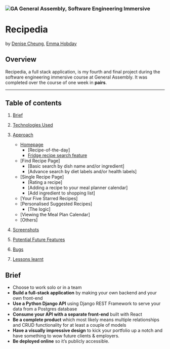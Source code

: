 ### ![GA](https://cloud.githubusercontent.com/assets/40461/8183776/469f976e-1432-11e5-8199-6ac91363302b.png) General Assembly, Software Engineering Immersive
# Recipedia 

by [Denise Cheung](https://github.com/denisecheung3), [Emma Hobday](https://github.com/emmahobday)

## Overview 
Recipedia, a full stack application, is my fourth and final project during the software engineering immersive course at General Assembly. It was completed over the course of one week in **pairs**.

---

## Table of contents
1. [Brief](#Brief)
2. [Technologies Used](#Technologies-Used)
3. [Approach](#Approach)
    - [Homepage](#Homepage)
        - [Recipe-of-the-day]
        - [Fridge recipe search feature](#Fridge-recipe-search-feature)
    - [Find Recipe Page]
        - [Basic search by dish name and/or ingredient] 
        - [Advance search by diet labels and/or health labels]
    - [Single Recipe Page]
        - [Rating a recipe] 
        - [Adding a recipe to your meal planner calendar]
        - [Add ingredient to shopping list]
    - [Your Five Starred Recipes]
    - [Personalised Suggested Recipes]
        - [The logic] 
    - [Viewing the Meal Plan Calendar]
    - [Others]

4. [Screenshots](#Screenshots)
5. [Potential Future Features](#Potential-future-features)
6. [Bugs](#Bugs)
7. [Lessons learnt](#Lessons-learnt)

## Brief 
* Choose to work solo or in a team
* **Build a full-stack application** by making your own backend and your own front-end
* **Use a Python Django API** using Django REST Framework to serve your data from a Postgres database
* **Consume your API with a separate front-end** built with React
* **Be a complete product** which most likely means multiple relationships and CRUD functionality for at least a couple of models
* **Have a visually impressive design** to kick your portfolio up a notch and have something to wow future clients & employers.
* **Be deployed online** so it’s publicly accessible.


